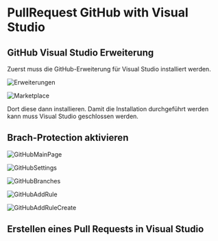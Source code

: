 # PullRequest GitHub with Visual Studio

## GitHub Visual Studio Erweiterung

Zuerst muss die GitHub-Erweiterung für Visual Studio installiert werden.

[Erweiterungen]: https://github.com/Lion1Blue/PullRequest_Demo/blob/main/Doc/VisualStudioExtras.png.jpg  "Visual-Studio-Erweiterungen"
![Erweiterungen]

[Marketplace]: https://github.com/Lion1Blue/PullRequest_Demo/blob/main/Doc/VisualStudioMarketplace.png.jpg  "Visual-Studio-Marketplace"
![Marketplace]

Dort diese dann installieren. Damit die Installation durchgeführt werden kann muss Visual Studio geschlossen werden.

## Brach-Protection aktivieren

[GitHubMainPage]: https://github.com/Lion1Blue/PullRequest_Demo/blob/main/Doc/GitHubFrontPage.png.jpg  "Projekt"
![GitHubMainPage]

[GitHubSettings]: https://github.com/Lion1Blue/PullRequest_Demo/blob/main/Doc/GitHubSettings.png.jpg  "Settings"
![GitHubSettings]

[GitHubBranches]: https://github.com/Lion1Blue/PullRequest_Demo/blob/main/Doc/GitHubSettingsBranches.png.jpg  "Branches"
![GitHubBranches]

[GitHubAddRule]: https://github.com/Lion1Blue/PullRequest_Demo/blob/main/Doc/GitHubSettingsAddBranchProtection.png.jpg  "Add Rule"
![GitHubAddRule]

[GitHubAddRuleCreate]: https://github.com/Lion1Blue/PullRequest_Demo/blob/main/Doc/GitHubSettingsAddRuleCreate.png.jpg  "Create"
![GitHubAddRuleCreate]

## Erstellen eines Pull Requests in Visual Studio
